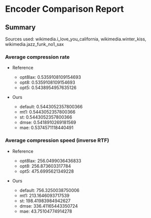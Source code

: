 
# Encoder Comparison Report

## Summary

Sources used: wikimedia.i_love_you_california, wikimedia.winter_kiss, wikimedia.jazz_funk_no1_sax

### Average compression rate

  - Reference
    - opt8lax: 0.5359108109154693
    - opt8: 0.5359108109154693
    - opt5: 0.5438954957635126

  - Ours
    - default: 0.5443052357800366
    - mt1: 0.5443052357800366
    - st: 0.5443052357800366
    - dmse: 0.5418910269181569
    - mae: 0.5374571118440491


### Average compression speed (inverse RTF)
  - Reference
    - opt8lax: 256.0499036436833
    - opt8: 256.873603317784
    - opt5: 475.6995621349228

  - Ours
    - default: 756.3250038750006
    - mt1: 213.1646093717539
    - st: 198.41983984942627
    - dmse: 336.41165443350724
    - mae: 43.75104774914278


